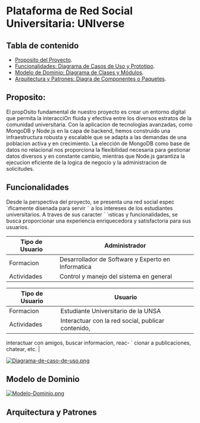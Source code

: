 # Plataforma de Red Social Universitaria: UNIverse

## Tabla de contenido
- [Proposito del Proyecto](#Proposito).
- [Funcionalidades: Diagrama de Casos de Uso y Prototipo](#Funcionalidades).
- [Modelo de Dominio: Diagrama de Clases y Módulos](#Modelo-de-Dominio).
- [Arquitectura y Patrones: Diagra de Componentes o Paquetes](#Arquitectura-y-Patrones).

## Proposito: 
El propOsito fundamental de nuestro proyecto es crear un entorno digital que permita la interacciOn fluida y efectiva entre los diversos estratos de la comunidad universitaria. Con la aplicacion de tecnologias avanzadas, como MongoDB y Node.js en la capa de backend, hemos construido una infraestructura robusta y escalable que se adapta a las demandas de una poblacion activa y en crecimiento. La elección de MongoDB como base de datos no relacional nos proporciona la flexibilidad necesaria para gestionar datos diversos y en constante cambio, mientras que Node.js garantiza la ejecucion eficiente de la logica de negocio y la administracion de solicitudes.

## Funcionalidades

Desde la perspectiva del proyecto, se presenta una red social espec´ıficamente disenada para servir ˜
a los intereses de los estudiantes universitarios. A traves de sus caracter ´ ´ısticas y funcionalidades, se busca
proporcionar una experiencia enriquecedora y satisfactoria para sus usuarios.

| Tipo de Usuario   | Administrador                          | 
|-------------------|------------------------------------|
| Formacion     | Desarrollador de Software y Experto en Informatica |
| Actividades     | Control y manejo del sistema en general |


| Tipo de Usuario   | Usuario                          | 
|-------------------|------------------------------------|
| Formacion     | Estudiante Universitario de la UNSA |
| Actividades     | Interactuar con la red social, publicar contenido,
interactuar con amigos, buscar informacion, reac- ´
cionar a publicaciones, chatear, etc. |

[![Diagrama-de-caso-de-uso.png](https://i.postimg.cc/gjgLmCmh/Diagrama-de-caso-de-uso.png)](https://postimg.cc/V0bkFHSs)

## Modelo de Dominio
[![Modelo-Dominio.png](https://i.postimg.cc/9QMKmZtw/Modelo-Dominio.png)](https://postimg.cc/WhBXSDys)
## Arquitectura y Patrones



